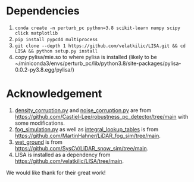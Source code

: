 # Dependencies

1. `conda create -n perturb_pc python=3.8 scikit-learn numpy scipy click matplotlib`
2. `pip install pypcd4 multiprocess`
3. `git clone --depth 1 https://github.com/velatkilic/LISA.git && cd LISA && python setup.py install`
4. copy pylisa/mie.so to where pylisa is installed (likely to be ~/miniconda3/envs/perturb_pc/lib/python3.8/site-packages/pylisa-0.0.2-py3.8.egg/pylisa/)

# Acknowledgement

1. [density_corruption.py](./density_corruption.py) and [noise_corruption.py](./density_corruption.py) are from https://github.com/Castiel-Lee/robustness_pc_detector/tree/main with some modifications.
2. [fog_simulation.py](./fog_simulation.py) as well as [integral_lookup_tables](./integral_lookup_tables/) is from https://github.com/MartinHahner/LiDAR_fog_sim/tree/main.
3. [wet_ground](./wet_ground/) is from https://github.com/SysCV/LiDAR_snow_sim/tree/main.
4. LISA is installed as a dependency from https://github.com/velatkilic/LISA/tree/main.

We would like thank for their great work!